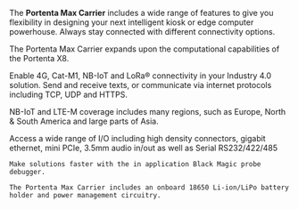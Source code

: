 <FeatureDescription>

The **Portenta Max Carrier** includes a wide range of features to give you flexibility in designing your next intelligent kiosk or edge computer powerhouse. Always stay connected with different connectivity options.

</FeatureDescription>


<FeatureList>
<Feature title="Portenta Powered" image="mkr-form-factor">

  The Portenta Max Carrier expands upon the computational capabilities of the Portenta X8. 

  <FeatureLink title="Read More" url="/hardware/portenta-x8" />
</Feature>

<Feature title="Cellular Connectivity" image="connection">

  Enable 4G, Cat-M1, NB-IoT and LoRa® connectivity in your Industry 4.0 solution. Send and receive texts, or communicate via internet protocols including TCP, UDP and HTTPS. 

  <FeatureLink title="Read More" url="https://content.arduino.cc/assets/Arduino_SARA-R4_DataSheet_%28UBX-16024152%29.pdf" download/>
</Feature>

<Feature title="Coverage" image="world-map">

  NB-IoT and LTE-M coverage includes many regions, such as Europe, North & South America and large parts of Asia.

  <FeatureLink title="Link to map" url="https://www.gsma.com/iot/deployment-map/"/>
</Feature>

<Feature title="Connectivity" image="connection">

  Access a wide range of I/O including high density connectors, gigabit ethernet, mini PCIe, 3.5mm audio in/out as well as Serial RS232/422/485  
  
</Feature>

<Feature title="Debugging" image="mcu">

    Make solutions faster with the in application Black Magic probe debugger. 
  
</Feature>

<Feature title="Li-ion battery" image="power">

    The Portenta Max Carrier includes an onboard 18650 Li-ion/LiPo battery holder and power management circuitry. 
  
</Feature>

</FeatureList>
